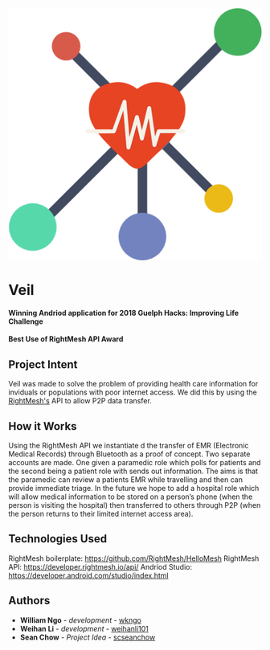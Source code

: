 ![](https://github.com/weihanli101/veil/blob/master/app/src/main/res/drawable/logo.png)

# Veil
#### Winning Andriod application for 2018 Guelph Hacks: Improving Life Challenge <br/>
**Best Use of RightMesh API Award** 

## Project Intent
Veil was made to solve the problem of providing health care information for inviduals or
populations with poor internet access. We did this by using the [RightMesh's](https://developer.rightmesh.io/api/) API to
allow P2P data transfer.


## How it Works
Using the RightMesh API we instantiate
d the transfer of EMR (Electronic Medical Records) through Bluetooth as a proof of concept. Two separate accounts are made. One given a paramedic role which polls for patients and the second being a patient role with sends out information. The aims is that the paramedic can review a patients EMR while travelling and then can provide immediate triage. In the future we hope to add a hospital role which will allow medical information to be stored on a person’s phone (when the person is visiting the hospital) then transferred to others through P2P (when the person returns to their limited internet access area).


## Technologies Used
RightMesh boilerplate: https://github.com/RightMesh/HelloMesh
RightMesh API: https://developer.rightmesh.io/api/
Andriod Studio: https://developer.android.com/studio/index.html

## Authors
- **William Ngo** - *development* - [wkngo](https://github.com/wkngo)
- **Weihan Li** - *development* - [weihanli101](https://github.com/weihanli101)
- **Sean Chow** - *Project Idea* - [scseanchow](https://github.com/scseanchow)
